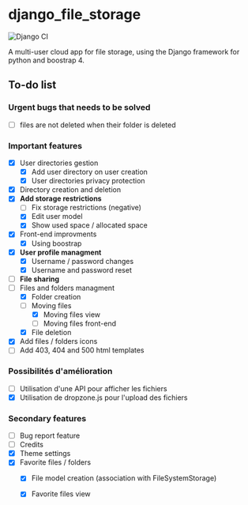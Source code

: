 # django_file_storage

![Django CI](https://github.com/HugoNeveux/django_file_storage/workflows/Django%20CI/badge.svg)

A multi-user cloud app for file storage, using the Django framework for python and boostrap 4.

## To-do list

### Urgent bugs that needs to be solved

- [ ] files are not deleted when their folder is deleted


### Important features

- [x] User directories gestion
  - [x] Add user directory on user creation
  - [x] User directories privacy protection
- [x] Directory creation and deletion
- [x] **Add storage restrictions**
  - [ ] Fix storage restrictions (negative)
  - [x] Edit user model
  - [x] Show used space / allocated space
- [x] Front-end improvments
  - [x] Using boostrap
- [x] **User profile managment**
  - [x] Username / password changes
  - [x] Username and password reset
- [ ] **File sharing**
- [ ] Files and folders managment
  - [x] Folder creation
  - [ ] Moving files
    - [x] Moving files view
    - [ ] Moving files front-end
  - [x] File deletion
- [x] Add files / folders icons
- [ ] Add 403, 404 and 500 html templates

### Possibilités d'amélioration

- [ ] Utilisation d'une API pour afficher les fichiers
- [x] Utilisation de dropzone.js pour l'upload des fichiers

### Secondary features

- [ ] Bug report feature
- [ ] Credits
- [x] Theme settings
- [x] Favorite files / folders
    - [x] File model creation (association with FileSystemStorage)
    - [x] Favorite files view

